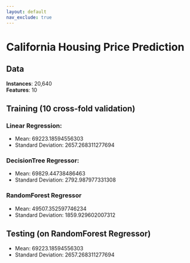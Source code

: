 ```yaml
---
layout: default
nav_exclude: true
---
```



# California Housing Price Prediction

## Data
**Instances**: 20,640 <br/>
**Features**: 10


## Training (10 cross-fold validation)

### Linear Regression:
 - Mean: 69223.18594556303
 - Standard Deviation: 2657.268311277694

### DecisionTree Regressor:
 - Mean: 69829.44738486463
 - Standard Deviation: 2792.987977331308

### RandomForest Regressor
  - Mean: 49507.352597746234
  - Standard Deviation: 1859.929602007312


## Testing (on RandomForest Regressor)
 - Mean: 69223.18594556303
 - Standard Deviation: 2657.268311277694

 


